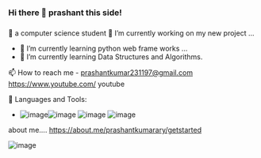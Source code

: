 ### Hi there 👋 prashant this side!
###


🤔  a computer science student
 🔭 I’m currently working on my new project ...
- 🌱 I’m currently learning python web frame works ...
- 🌱 I’m currently learning Data Structures and Algorithms.

📫 How to reach me  - prashantkumar231197@gmail.com
https://www.youtube.com/
youtube  

🚀 Languages and Tools:

-  ![image](https://user-images.githubusercontent.com/62371396/120641396-2da4a900-c491-11eb-815c-8d6fecde517e.png)![image](https://user-images.githubusercontent.com/62371396/120641566-5e84de00-c491-11eb-8715-c6b4f0f4f567.png ) ![image](https://user-images.githubusercontent.com/62371396/120641600-6b093680-c491-11eb-9abb-b020ab45b219.png) ![image](https://user-images.githubusercontent.com/62371396/120642409-75780000-c492-11eb-8000-25259e4e4d28.png)


about me....
https://about.me/prashantkumarary/getstarted



![image](https://user-images.githubusercontent.com/62371396/124374034-77152d80-dcb5-11eb-818a-8b363d5a2fb5.png)







<!--
**prashant231197/prashant231197** is a ✨ _special_ ✨ repository because its `README.md` (this file) appears on your GitHub profile.

Here are some ideas to get you started:

- 🔭 I’m currently working on my new project ...
- 🌱 I’m currently learning python web frame works ...
- 👯 I’m looking to collaborate on ...
- 🤔 I’m looking for help with ...
- 💬 Ask me about ...
- 📫 How to reach me: ...
- 😄 Pronouns: ...
- ⚡ Fun fact: ...

  Languages and Tools

Python JavaScript PHP
HTML5 CSS Bootstrap WordPress
Django Django REST Framework Flask Laravel
MySQL PostgreSQL
Heroku Digital Ocean
Git GitHub Linux Visual Studio Code Postman Photoshop
-->
